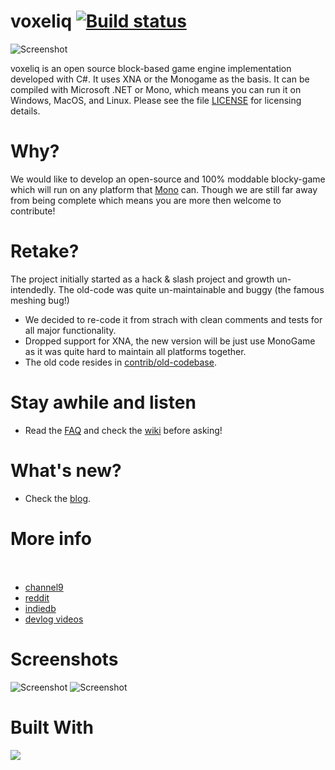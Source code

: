 # voxeliq [![Build status](https://ci.appveyor.com/api/projects/status?id=06sdyq1kf99oapol)](https://ci.appveyor.com/project/voxeliq)

![Screenshot](http://www.int6.org/blog/wp-content/uploads/2012/05/voxeliq-1024x582.jpg)

voxeliq is an open source block-based game engine implementation developed with C#. It uses XNA or the Monogame as the basis.
It can be compiled with Microsoft .NET or Mono, which means you can run it on Windows, MacOS, and Linux. 
Please see the file [LICENSE](https://github.com/raistlinthewiz/voxeliq/blob/master/LICENSE) for licensing details.

# Why?
We would like to develop an open-source and 100% moddable blocky-game which will run on any platform that [Mono](http://www.mono-project.com/Main_Page) can. Though we are still far away from being complete which means you are more then welcome to contribute!

# Retake?
The project initially started as a hack & slash project and growth un-intendedly. The old-code was quite un-maintainable and buggy (the famous meshing bug!)
* We decided to re-code it from strach with clean comments and tests for all major functionality.
* Dropped support for XNA, the new version will be just use MonoGame as it was quite hard to maintain all platforms together.
* The old code resides in [contrib/old-codebase](https://github.com/raistlinthewiz/voxeliq/tree/develop/contrib/old-codebase).

# Stay awhile and listen
- Read the [FAQ](https://github.com/raistlinthewiz/voxeliq/wiki/FAQ) and check the [wiki](https://github.com/raistlinthewiz/voxeliq/wiki) before asking!

# What's new?
- Check the [blog](http://www.int6.org/tag/voxeliq/).

# More info
<a href='http://www.int6.org/' target='_blank' title='Development Blog'><img src='http://0.gravatar.com/blavatar/4e21d703d81809d215ceaabbf07efbc6?s=16' width='16' height='16'></a>
<a href='https://github.com/raistlinthewiz/voxeliq' target='_blank' title='Voxeliq@Github'><img src='https://github.com/favicon.ico' width='16' height='16'></a>
<a href='http://www.indiedb.com/engines/voxeliq' target='_blank' title='Voxeliq@IndieDB'><img src='http://www.indiedb.com/favicon.ico' width='16' height='16'></a>
<a href='http://steamcommunity.com/sharedfiles/filedetails/?id=110290631' target='_blank' title='Voxeliq@Steam-Greenlight'><img src='http://www.steampowered.com/favicon.ico' width='16' height='16'></a>
<a href='https://twitter.com/int6games' target='_blank' title='Voxeliq@Twitter'><img src='http://www.twitter.com/favicon.ico' width='16' height='16'></a>
<a href='https://www.facebook.com/Int6Studios' target='_blank' title='Voxeliq@Facebook'><img src='https://www.facebook.com/favicon.ico' width='16' height='16'></a>
<a href='http://www.youtube.com/int6games' target='_blank' title='Voxeliq@Youtube'><img src='http://www.youtube.com/favicon.ico' width='16' height='16'></a>
<a href='http://www.reddit.com/r/gamedev/comments/15gqil/voxeliq_my_tiny_c_blockengine_is_open_source_now/' target='_blank' title='Voxeliq@reddit'><img src='http://www.reddit.com/favicon.ico' width='16' height='16'></a>
- [channel9](http://channel9.msdn.com/coding4fun/blog/Block-out-some-time-to-play-with-the-C-open-source-block-game-engine-Voxeliq)
- [reddit](http://www.reddit.com/r/gamedev/comments/15gqil/voxeliq_my_tiny_c_blockengine_is_open_source_now/)
- [indiedb](http://www.indiedb.com/engines/voxeliq/news/voxeliq-engine-is-now-open-source)
- [devlog videos](http://www.youtube.com/int6games)

# Screenshots
![Screenshot](http://media.indiedb.com/images/engines/1/1/399/VoxeliqClient_2012-03-16_14-13-05-46.jpg)
![Screenshot](http://media.indiedb.com/images/engines/1/1/399/VoxeliqClient_2012-03-16_14-15-27-29.jpg)

# Built With
![](http://i.imgur.com/PRxru.png)

